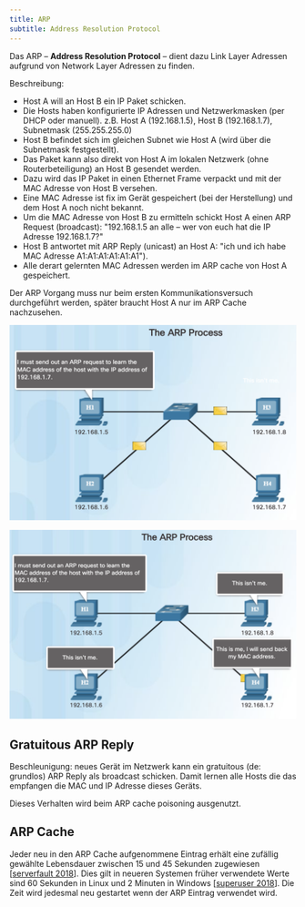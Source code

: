 ```yaml
---
title: ARP
subtitle: Address Resolution Protocol
---
```


Das ARP – **Address Resolution Protocol** –  dient dazu Link Layer Adressen aufgrund von Network Layer Adressen zu finden.

Beschreibung: 

- Host A will an Host B ein IP Paket schicken. 
- Die Hosts haben konfigurierte IP Adressen und Netzwerkmasken (per DHCP oder manuell). z.B. Host A (192.168.1.5), Host B (192.168.1.7), Subnetmask (255.255.255.0)
- Host B befindet sich im gleichen Subnet wie Host A (wird über die Subnetmask festgestellt). 
- Das Paket kann also direkt von Host A im lokalen Netzwerk (ohne Routerbeteiligung) an Host B gesendet werden. 
- Dazu wird das IP Paket in einen Ethernet Frame verpackt und mit der MAC Adresse von Host B versehen. 
- Eine MAC Adresse ist fix im Gerät gespeichert (bei der Herstellung) und dem Host A noch nicht bekannt.
- Um die MAC Adresse von Host B zu ermitteln schickt Host A einen ARP Request (broadcast): "192.168.1.5 an alle – wer von euch hat die IP Adresse 192.168.1.7?"
- Host B antwortet mit ARP Reply (unicast) an Host A: "ich und ich habe MAC Adresse A1:A1:A1:A1:A1:A1"). 
- Alle derart gelernten MAC Adressen werden im ARP cache von Host A gespeichert.

Der ARP Vorgang muss nur beim ersten Kommunikationsversuch durchgeführt werden, später braucht Host A nur im ARP Cache nachzusehen.



![image-20200730101758302](fig/arp01.png)

![image-20200730101821876](fig/arp02.png)



## Gratuitous ARP Reply

Beschleunigung: neues Gerät im Netzwerk kann ein gratuitous (de: grundlos) ARP Reply als broadcast schicken. Damit lernen alle Hosts die das empfangen die MAC und IP Adresse dieses Geräts.

Dieses Verhalten wird beim ARP cache poisoning ausgenutzt.

## ARP Cache

Jeder neu in den ARP Cache aufgenommene Eintrag erhält eine zufällig gewählte Lebensdauer zwischen 15 und 45 Sekunden zugewiesen [[serverfault 2018](https://serverfault.com/a/924165)]. Dies gilt in neueren Systemen früher verwendete Werte sind 60 Sekunden in Linux und 2 Minuten in Windows [[superuser 2018](https://superuser.com/a/1345151)]. Die Zeit wird jedesmal neu gestartet wenn der ARP Eintrag verwendet wird.

